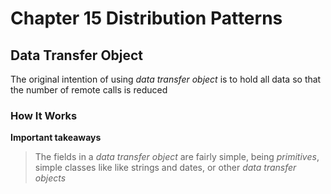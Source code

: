 # Chapter 15 Distribution Patterns
## Data Transfer Object
The original intention of using *data transfer object* is to hold all data so that the number of remote calls is reduced
### How It Works
**Important takeaways**

> The fields in a *data transfer object* are fairly simple, being *primitives*, simple classes like like strings and dates, or other *data transfer objects*
 
